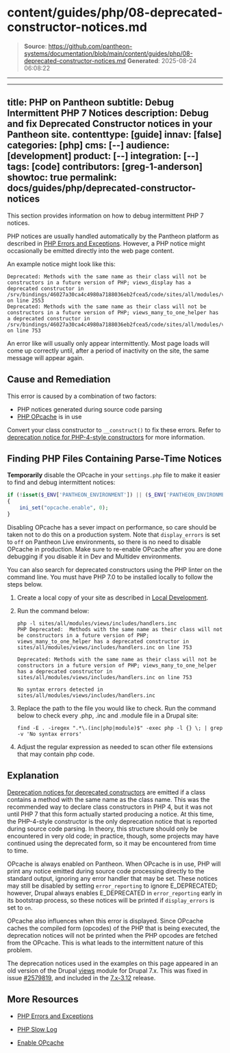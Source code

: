# content/guides/php/08-deprecated-constructor-notices.md

> **Source**: https://github.com/pantheon-systems/documentation/blob/main/content/guides/php/08-deprecated-constructor-notices.md
> **Generated**: 2025-08-24 06:08:22

---

---
title: PHP on Pantheon
subtitle: Debug Intermittent PHP 7 Notices
description: Debug and fix Deprecated Constructor notices in your Pantheon site.
contenttype: [guide]
innav: [false]
categories: [php]
cms: [--]
audience: [development]
product: [--]
integration: [--]
tags: [code]
contributors: [greg-1-anderson]
showtoc: true
permalink: docs/guides/php/deprecated-constructor-notices
---

This section provides information on how to debug intermittent PHP 7 notices.

PHP notices are usually handled automatically by the Pantheon platform as described in [PHP Errors and Exceptions](/guides/php/php-errors). However, a PHP notice might occasionally be emitted directly into the web page content.

An example notice might look like this:

```none
Deprecated: Methods with the same name as their class will not be constructors in a future version of PHP; views_display has a deprecated constructor in /srv/bindings/46027a30ca4c4980a7188036eb2fcea5/code/sites/all/modules/views/includes/view.inc on line 2553
Deprecated: Methods with the same name as their class will not be constructors in a future version of PHP; views_many_to_one_helper has a deprecated constructor in /srv/bindings/46027a30ca4c4980a7188036eb2fcea5/code/sites/all/modules/views/includes/handlers.inc on line 753
```

An error like will usually only appear intermittently. Most page loads will come up correctly until, after a period of inactivity on the site, the same message will appear again.

## Cause and Remediation

This error is caused by a combination of two factors:

- PHP notices generated during source code parsing
- [PHP OPcache](https://www.php.net/manual/en/book.opcache.php) is in use

Convert your class constructor to `__construct()` to fix these errors. Refer to [deprecation notice for PHP-4-style constructors](https://secure.php.net/manual/en/migration70.deprecated.php#migration70.deprecated.php4-constructors) for more information.

## Finding PHP Files Containing Parse-Time Notices

**Temporarily** disable the OPcache in your `settings.php` file to make it easier to find and debug intermittent notices:

```php
if (!isset($_ENV['PANTHEON_ENVIRONMENT']) || ($_ENV['PANTHEON_ENVIRONMENT'] != 'live'))
{
    ini_set("opcache.enable", 0);
}
```

<Alert title="Warning" type="danger">

Disabling OPcache has a sever impact on performance, so care should be taken not to do this on a production system. Note that `display_errors` is set to `off` on Pantheon Live environments, so there is no need to disable OPcache in production. Make sure to re-enable OPcache after you are done debugging if you disable it in Dev and Multidev environments.

</Alert>

You can also search for deprecated constructors using the PHP linter on the command line. You must have PHP 7.0 to be installed locally to follow the steps below.

1. Create a local copy of your site as described in [Local Development](/guides/local-development).

1. Run the command below:

    ```bash{outputLines: 2-7}
    php -l sites/all/modules/views/includes/handlers.inc
    PHP Deprecated:  Methods with the same name as their class will not be constructors in a future version of PHP; views_many_to_one_helper has a deprecated constructor in sites/all/modules/views/includes/handlers.inc on line 753

    Deprecated: Methods with the same name as their class will not be constructors in a future version of PHP; views_many_to_one_helper has a deprecated constructor in sites/all/modules/views/includes/handlers.inc on line 753

    No syntax errors detected in sites/all/modules/views/includes/handlers.inc
    ```

1. Replace the path to the file you would like to check. Run the command below to check every .php, .inc and .module file in a Drupal site:

    ```bash{promptUser: user}
    find -E . -iregex ".*\.(inc|php|module)$" -exec php -l {} \; | grep -v 'No syntax errors'
    ```

1. Adjust the regular expression as needed to scan other file extensions that may contain php code.

## Explanation

[Deprecation notices for deprecated constructors](https://secure.php.net/manual/en/migration70.deprecated.php#migration70.deprecated.php4-constructors) are emitted if a class contains a method with the same name as the class name. This was the recommended way to declare class constructors in PHP 4, but it was not until PHP 7 that this form actually started producing a notice. At this time, the PHP-4-style constructor is the only deprecation notice that is reported during source code parsing. In theory, this structure should only be encountered in very old code; in practice, though, some projects may have continued using the deprecated form, so it may be encountered from time to time.

OPcache is always enabled on Pantheon. When OPcache is in use, PHP will print any notice emitted during source code processing directly to the standard output, ignoring any error handler that may be set. These notices may still be disabled by setting `error_reporting` to ignore E_DEPRECATED; however, Drupal always enables E_DEPRECATED in `error_reporting` early in its bootstrap process, so these notices will be printed if `display_errors` is set to `on`.

OPcache also influences when this error is displayed. Since OPcache caches the compiled form (opcodes) of the PHP that is being executed, the deprecation notices will not be printed when the PHP opcodes are fetched from the OPcache. This is what leads to the intermittent nature of this problem.

<Alert title="Note" type="info">

The deprecation notices used in the examples on this page appeared in an old version of the Drupal [views](https://www.drupal.org/project/views) module for Drupal 7.x. This was fixed in issue [#2579819](https://www.drupal.org/node/2579819), and included in the [7.x-3.12](https://www.drupal.org/project/views/releases/7.x-3.12) release.

</Alert>

## More Resources

- [PHP Errors and Exceptions](/guides/php/php-errors)

- [PHP Slow Log](/guides/php/php-slow-log)

- [Enable OPcache](/guides/frontend-performance/caching#enable-opcache)
